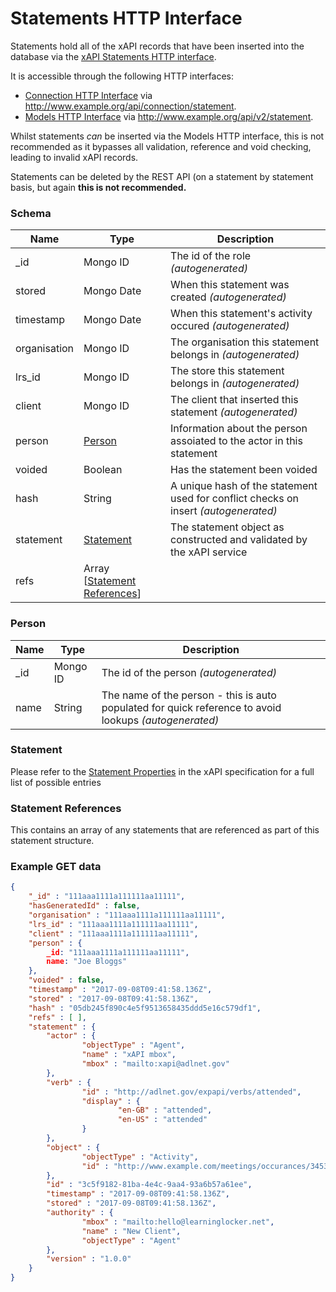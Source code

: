 ---
---

# Statements HTTP Interface

Statements hold all of the xAPI records that have been inserted into the database via the [xAPI Statements HTTP interface](../http-xapi-statements).

It is accessible through the following HTTP interfaces:

- [Connection HTTP Interface](../http-connection) via http://www.example.org/api/connection/statement.
- [Models HTTP Interface](../http-rest) via http://www.example.org/api/v2/statement.

Whilst statements _can_ be inserted via the Models HTTP interface, this is not recommended as it bypasses all validation, reference and void checking, leading to invalid xAPI records.

Statements can be deleted by the REST API (on a statement by statement basis, but again **this is not recommended.**

### Schema

Name | Type | Description
--- | --- | ---
_id | Mongo ID | The id of the role _(autogenerated)_
stored | Mongo Date | When this statement was created _(autogenerated)_
timestamp | Mongo Date | When this statement's activity occured _(autogenerated)_
organisation | Mongo ID | The organisation this statement belongs in _(autogenerated)_
lrs_id | Mongo ID | The store this statement belongs in _(autogenerated)_
client | Mongo ID | The client that inserted this statement _(autogenerated)_
person | [Person](#person) | Information about the person assoiated to the actor in this statement
voided | Boolean |  Has the statement been voided
hash | String | A unique hash of the statement used for conflict checks on insert _(autogenerated)_
statement | [Statement](#statement) | The statement object as constructed and validated by the xAPI service
refs | Array  [[Statement References](#statement-references)]

### Person

Name | Type | Description
--- | --- | ---
_id | Mongo ID | The id of the person _(autogenerated)_
name | String | The name of the person - this is auto populated for quick reference to avoid lookups _(autogenerated)_

### Statement

Please refer to the [Statement Properties](https://github.com/adlnet/xAPI-Spec/blob/master/xAPI-Data.md#24-statement-properties) in the xAPI specification for a full list of possible entries 

### Statement References

This contains an array of any statements that are referenced as part of this statement structure.

### Example GET data
```json
{
    "_id" : "111aaa1111a111111aa11111",
    "hasGeneratedId" : false,
    "organisation" : "111aaa1111a111111aa11111",
    "lrs_id" : "111aaa1111a111111aa11111",
    "client" : "111aaa1111a111111aa11111",
    "person" : {
        _id: "111aaa1111a111111aa11111",
        name: "Joe Bloggs"
    },
    "voided" : false,
    "timestamp" : "2017-09-08T09:41:58.136Z",
    "stored" : "2017-09-08T09:41:58.136Z",
    "hash" : "05db245f890c4e5f9513658435ddd5e16c579df1",
    "refs" : [ ],
    "statement" : {
        "actor" : {
                "objectType" : "Agent",
                "name" : "xAPI mbox",
                "mbox" : "mailto:xapi@adlnet.gov"
        },
        "verb" : {
                "id" : "http://adlnet.gov/expapi/verbs/attended",
                "display" : {
                        "en-GB" : "attended",
                        "en-US" : "attended"
                }
        },
        "object" : {
                "objectType" : "Activity",
                "id" : "http://www.example.com/meetings/occurances/34534"
        },
        "id" : "3c5f9182-81ba-4e4c-9aa4-93a6b57a61ee",
        "timestamp" : "2017-09-08T09:41:58.136Z",
        "stored" : "2017-09-08T09:41:58.136Z",
        "authority" : {
                "mbox" : "mailto:hello@learninglocker.net",
                "name" : "New Client",
                "objectType" : "Agent"
        },
        "version" : "1.0.0"
    }
}
```
